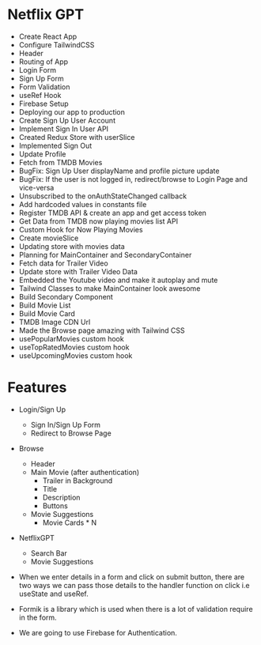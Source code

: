 # Netflix GPT
- Create React App
- Configure TailwindCSS
- Header
- Routing of App
- Login Form
- Sign Up Form
- Form Validation
- useRef Hook
- Firebase Setup
- Deploying our app to production
- Create Sign Up User Account
- Implement Sign In User API
- Created Redux Store with userSlice
- Implemented Sign Out
- Update Profile
- Fetch from TMDB Movies
- BugFix: Sign Up User displayName and profile picture update
- BugFix: If the user is not logged in, redirect/browse to Login Page and vice-versa
- Unsubscribed to the onAuthStateChanged callback
- Add hardcoded values in constants file
- Register TMDB API & create an app and get access token
- Get Data from TMDB now playing movies list API
- Custom Hook for Now Playing Movies
- Create movieSlice
- Updating store with movies data
- Planning for MainContainer and SecondaryContainer
- Fetch data for Trailer Video
- Update store with Trailer Video Data
- Embedded the Youtube video and make it autoplay and mute
- Tailwind Classes to make MainContainer look awesome
- Build Secondary Component
- Build Movie List
- Build Movie Card
- TMDB Image CDN Url
- Made the Browse page amazing with Tailwind CSS
- usePopularMovies custom hook
- useTopRatedMovies custom hook
- useUpcomingMovies custom hook

# Features
- Login/Sign Up
    - Sign In/Sign Up Form
    - Redirect to Browse Page
- Browse
    - Header
    - Main Movie (after authentication)
        - Trailer in Background
        - Title
        - Description 
        - Buttons
    - Movie Suggestions
        - Movie Cards * N
- NetflixGPT
    - Search Bar
    - Movie Suggestions

- When we enter details in a form and click on submit button, there are two ways we can pass those details to the handler function on click i.e useState and useRef.
- Formik is a library which is used when there is a lot of validation require in the form.
- We are going to use Firebase for Authentication.

